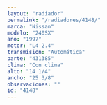 ```yaml
---
layout: "radiador"
permalink: "/radiadores/4148/"
marca: "Nissan"
modelo: "240SX"
ano: "1997"
motor: "L4 2.4"
transmision: "Automática"
parte: "431385"
clima: "Con clima"
alto: "14 1/4"
ancho: "25 3/8"
observaciones: ""
id: "4148"
---
```


